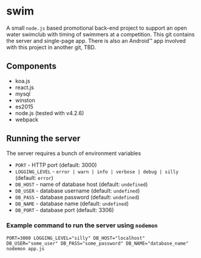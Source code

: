 # swim
A small `node.js` based promotional back-end project to support an open water swimclub with timing of swimmers at a competition.
This git contains the server and single-page app. There is also an Android&trade; app involved with this project in another git, TBD.

## Components
* koa.js
* react.js
* mysql
* winston
* es2015
* node.js (tested with v4.2.6)
* webpack


## Running the server
The server requires a bunch of environment variables

* `PORT` - HTTP port (default: 3000)
* `LOGGING_LEVEL` - `error | warn | info | verbose | debug | silly` (default: `error`)
* `DB_HOST` - name of database host (default: `undefined`)
* `DB_USER` - database username (default: `undefined`)
* `DB_PASS` - database password (default: `undefined`)
* `DB_NAME` - database name (default: `undefined`)
* `DB_PORT` - database port (default: 3306)

### Example command to run the server using `nodemon`
```shell 
PORT=3000 LOGGING_LEVEL="silly" DB_HOST="localhost" DB_USER="some_user" DB_PASS="some_password" DB_NAME="database_name" nodemon app.js
```
